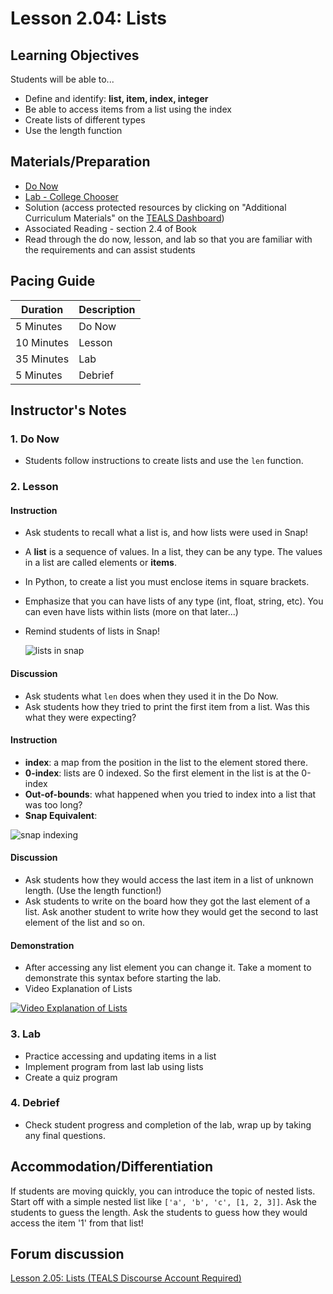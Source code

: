 # Lesson 2.04: Lists

## Learning Objectives
Students will be able to... 
* Define and identify: **list, item, index, integer**
* Be able to access items from a list using the index
* Create lists of different types
* Use the length function

## Materials/Preparation
* [Do Now]
* [Lab - College Chooser]
* Solution (access protected resources by clicking on "Additional Curriculum Materials" on the [TEALS Dashboard])
* Associated Reading - section 2.4 of Book
* Read through the do now, lesson, and lab so that you are familiar with the requirements and can assist students

## Pacing Guide
| **Duration**   | **Description** |
| ---------- | ----------- |
| 5 Minutes  | Do Now      |
| 10 Minutes | Lesson      |
| 35 Minutes | Lab         |
| 5 Minutes | Debrief  |

## Instructor's Notes

### 1. Do Now
* Students follow instructions to create lists and use the `len` function. 

### 2. Lesson

#### Instruction
* Ask students to recall what a list is, and how lists were used in Snap!
* A **list** is a sequence of values. In a list, they can be any type. The values in a list are called elements or **items**.
* In Python, to create a list you must enclose items in square brackets.
* Emphasize that you can have lists of any type (int, float, string, etc). You can even have lists within lists (more on that later...)
* Remind students of lists in Snap! 

    ![lists in snap](http://bjc.edc.org/bjc-r/img/3-lists/wordlists.png)

#### Discussion
* Ask students what `len` does when they used it in the Do Now. 
* Ask students how they tried to print the first item from a list. Was this what they were expecting? 

#### Instruction
* **index**: a map from the position in the list to the element stored there. 
* **0-index**: lists are 0 indexed. So the first element in the list is at the 0-index
* **Out-of-bounds**: what happened when you tried to index into a list that was too long?
* **Snap Equivalent**: 

![snap indexing](http://bjc.edc.org/bjc-r/img/3-lists/gs5how_many.png)

#### Discussion
* Ask students how they would access the last item in a list of unknown length. (Use the length function!) 
* Ask students to write on the board how they got the last element of a list. Ask another student to write how they would get the second to last element of the list and so on. 

#### Demonstration
* After accessing any list element you can change it. Take a moment to demonstrate this syntax before starting the lab. 
* Video Explanation of Lists

[![Video Explanation of Lists](https://img.youtube.com/vi/wO6lG82RbhM/0.jpg)](https://youtu.be/wO6lG82RbhM?t=67)
       
### 3. Lab
* Practice accessing and updating items in a list
* Implement program from last lab using lists
* Create a quiz program

### 4. Debrief
* Check student progress and completion of the lab, wrap up by taking any final questions.

## Accommodation/Differentiation
If students are moving quickly, you can introduce the topic of nested lists. Start off with a simple nested list like `['a', 'b', 'c', [1, 2, 3]]`. Ask the students to guess the length. Ask the students to guess how they would access the item '1' from that list! 

## Forum discussion
[Lesson 2.05: Lists (TEALS Discourse Account Required)](https://forums.tealsk12.org/c/2nd-semester-unit-2/lesson-2-05-lists)
  
[Do Now]:do_now.md
[Lab - College Chooser]:lab.md
[TEALS Dashboard]:http:/www.tealsk12.org/dashboard

